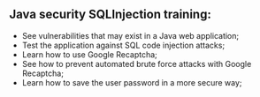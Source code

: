 
## Java security SQLInjection training: 
- See vulnerabilities that may exist in a Java web application; 
- Test the application against SQL code injection attacks; 
- Learn how to use Google Recaptcha; 
- See how to prevent automated brute force attacks with Google Recaptcha; 
- Learn how to save the user password in a more secure way;

